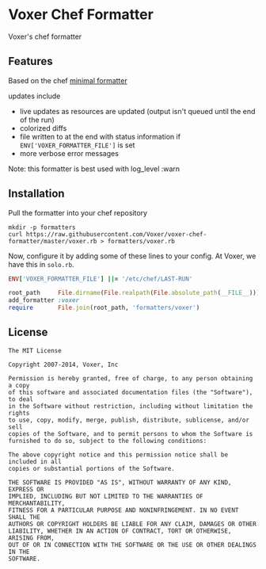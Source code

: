 Voxer Chef Formatter
====================

Voxer's chef formatter

Features
--------

Based on the chef [minimal formatter](https://github.com/opscode/chef/blob/master/lib/chef/formatters/minimal.rb)

updates include

- live updates as resources are updated (output isn't queued until the end of the run)
- colorized diffs
- file written to at the end with status information if `ENV['VOXER_FORMATTER_FILE']` is set
- more verbose error messages

Note: this formatter is best used with log_level :warn

Installation
------------

Pull the formatter into your chef repository

    mkdir -p formatters
    curl https://raw.githubusercontent.com/Voxer/voxer-chef-formatter/master/voxer.rb > formatters/voxer.rb

Now, configure it by adding some of these lines to your config.  At Voxer, we have this in
`solo.rb`.


``` ruby
ENV['VOXER_FORMATTER_FILE'] ||= '/etc/chef/LAST-RUN'

root_path     File.dirname(File.realpath(File.absolute_path(__FILE__)))
add_formatter :voxer
require       File.join(root_path, 'formatters/voxer')
```

License
-------

```
The MIT License

Copyright 2007-2014, Voxer, Inc

Permission is hereby granted, free of charge, to any person obtaining a copy
of this software and associated documentation files (the "Software"), to deal
in the Software without restriction, including without limitation the rights
to use, copy, modify, merge, publish, distribute, sublicense, and/or sell
copies of the Software, and to permit persons to whom the Software is
furnished to do so, subject to the following conditions:

The above copyright notice and this permission notice shall be included in all
copies or substantial portions of the Software.

THE SOFTWARE IS PROVIDED "AS IS", WITHOUT WARRANTY OF ANY KIND, EXPRESS OR
IMPLIED, INCLUDING BUT NOT LIMITED TO THE WARRANTIES OF MERCHANTABILITY,
FITNESS FOR A PARTICULAR PURPOSE AND NONINFRINGEMENT. IN NO EVENT SHALL THE
AUTHORS OR COPYRIGHT HOLDERS BE LIABLE FOR ANY CLAIM, DAMAGES OR OTHER
LIABILITY, WHETHER IN AN ACTION OF CONTRACT, TORT OR OTHERWISE, ARISING FROM,
OUT OF OR IN CONNECTION WITH THE SOFTWARE OR THE USE OR OTHER DEALINGS IN THE
SOFTWARE.
```
